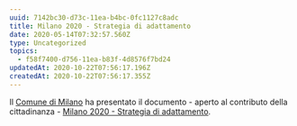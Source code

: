 ```yaml
---
uuid: 7142bc30-d73c-11ea-b4bc-0fc1127c8adc
title: Milano 2020 - Strategia di adattamento
date: 2020-05-14T07:32:57.560Z
type: Uncategorized
topics:
  - f58f7400-d756-11ea-b83f-4d8576f7bd24
updatedAt: 2020-10-22T07:56:17.196Z
createdAt: 2020-10-22T07:56:17.355Z
---
```


Il [Comune di Milano](/groups/comune-di-milano) ha presentato il documento - aperto al contributo della cittadinanza - [Milano 2020 - Strategia di adattamento](../../static/media/events/uncategorized/7142bc30-d73c-11ea-b4bc-0fc1127c8adc/milano-2020-strategia-di-adattamento.pdf).
